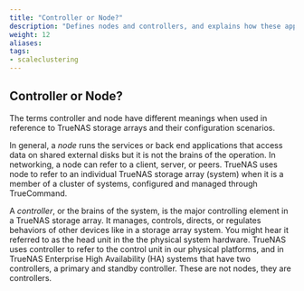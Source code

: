 ```yaml
---
title: "Controller or Node?"
description: "Defines nodes and controllers, and explains how these apply to TrueNAS storage arrays and clusters."
weight: 12
aliases:
tags:
- scaleclustering
---
```



## Controller or Node?

The terms controller and node have different meanings when used in reference to TrueNAS storage arrays and their configuration scenarios.

In general, a *node* runs the services or back end applications that access data on shared external disks but it is not the brains of the operation.
In networking, a node can refer to a client, server, or peers.
TrueNAS uses node to refer to an individual TrueNAS storage array (system) when it is a member of a cluster of systems, configured and managed through TrueCommand.

A *controller*, or the brains of the system, is the major controlling element in a TrueNAS storage array.
It manages, controls, directs, or regulates behaviors of other devices like in a storage array system.
You might hear it referred to as the head unit in the the physical system hardware.
TrueNAS uses controller to refer to the control unit in our physical platforms, and in TrueNAS Enterprise High Availability (HA) systems that have two controllers, a primary and standby controller. These are not nodes, they are controllers.
